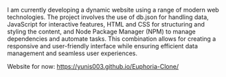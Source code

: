 I am currently developing a dynamic website using a range of modern web technologies. The project involves the use of db.json for handling data, JavaScript for interactive features, HTML and CSS for structuring and styling the content, and Node Package Manager (NPM) to manage dependencies and automate tasks. This combination allows for creating a responsive and user-friendly interface while ensuring efficient data management and seamless user experiences.

Website for now:  https://yunis003.github.io/Euphoria-Clone/
